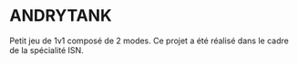 # ANDRYTANK
Petit jeu de 1v1 composé de 2 modes. Ce projet a été réalisé dans le cadre de la spécialité ISN. 
